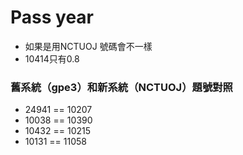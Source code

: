# Pass year

-	如果是用NCTUOJ 號碼會不一樣
-   10414只有0.8

### 舊系統（gpe3）和新系統（NCTUOJ）題號對照
-	24941 == 10207
-	10038 == 10390
- 	10432 == 10215
-	10131 == 11058
